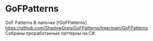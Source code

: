 # GoFPatterns
GoF Patterns
В папочке [!GoFPatterns] https://github.com/ShadowGreg/GoFPatterns/tree/main/GoFPatterns
Собраны проработанные паттерны на C# 
